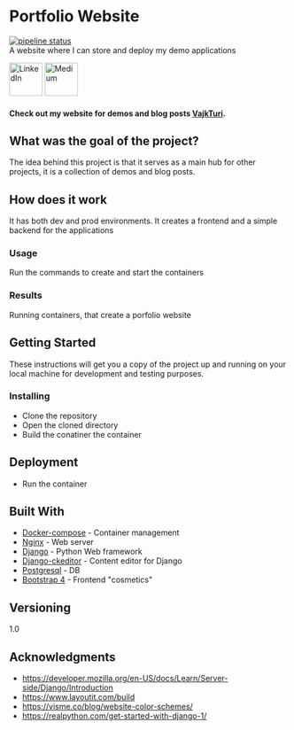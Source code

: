 
# Portfolio Website
<a href="https://gitlab.com/turi.vajk/portfolio_website/-/commits/master"><img alt="pipeline status" src="https://gitlab.com/turi.vajk/portfolio_website/badges/master/pipeline.svg" /></a>
<br>
A website where I can store and deploy my demo applications 
<br>


<p float="left">

<a href="https://www.linkedin.com/in/vajkturi/"><img src="https://github.com/VTuri/readme_template/blob/master/linkedin-logo.png" alt="LinkedIn" width="60" height="60"></a> </t>
<a href="https://medium.com/@turi.vajk"><img src="https://github.com/VTuri/readme_template/blob/master/medium-icon.png" alt="Medium" width="60" height="60"></a>  
 </t> </p>




<h4 align="left"> Check out my website for demos and blog posts <a href="http://vajkturi.com/" target="_blank">VajkTuri</a>.</h4>




## What was the goal of the project?
The idea behind this project is that it serves as a main hub for other projects, it is a collection of demos and blog posts.

## How does it work
It has both dev and prod environments. It creates a frontend and a simple backend for the applications
### Usage
Run the commands to create and start the containers
### Results
Running containers, that create a porfolio website
## Getting Started

These instructions will get you a copy of the project up and running on your local machine for development and testing purposes.


### Installing


* Clone the repository
* Open the cloned directory
* Build the conatiner the container 



## Deployment

* Run the container


## Built With

* [Docker-compose](https://docs.docker.com/compose/) - Container management
* [Nginx](https://www.nginx.com/) - Web server
* [Django](https://www.djangoproject.com/) - Python Web framework 
* [Django-ckeditor](https://github.com/django-ckeditor/django-ckeditor) - Content editor for Django
* [Postgresql](https://www.postgresql.org/) - DB
* [Bootstrap 4](https://getbootstrap.com/) - Frontend "cosmetics"

  



## Versioning

1.0

## Acknowledgments

* https://developer.mozilla.org/en-US/docs/Learn/Server-side/Django/Introduction 
* https://www.layoutit.com/build
* https://visme.co/blog/website-color-schemes/
* https://realpython.com/get-started-with-django-1/
